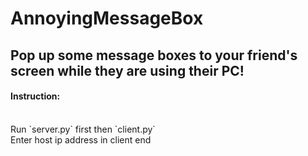 # AnnoyingMessageBox

## Pop up some message boxes to your friend's screen while they are using their PC!

#### Instruction:
<br>
Run `server.py` first then `client.py`<br>
Enter host ip address in client end
